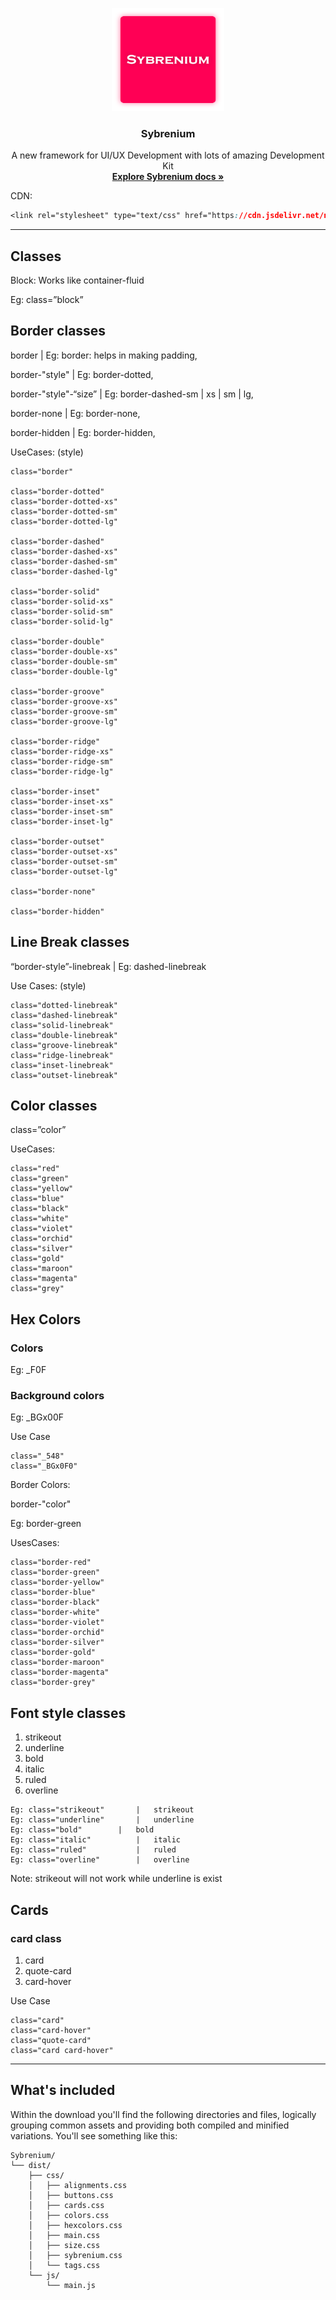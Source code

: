 <p align="center">
  <a href="https://syberstar.netlify.com/">
    <img src="https://github.com/Syber-Lab/Sybrenium/blob/main/imgs/Sybrenium.png" alt="Bootstrap logo" width="180" height="165">
  </a>
</p>

<h3 align="center">Sybrenium</h3>


<p align="center">
  A new framework for UI/UX Development with lots of amazing Development Kit
  <br>
  <a href="https://github.com/Syber-Lab/Sybrenium"><strong>Explore Sybrenium docs »</strong></a>
  <br>
</p>


CDN:
```CSS
<link rel="stylesheet" type="text/css" href="https://cdn.jsdelivr.net/npm/sybrenium@1.0.4/dist/css/main.css">
```

<hr>

##  Classes

Block:
	Works like container-fluid

Eg:    class=”block”


## Border classes

border					|   Eg: border: helps in making padding,

border-"style"   			|   Eg: border-dotted,

border-"style"-“size”			|   Eg: border-dashed-sm | xs | sm | lg,

border-none				|   Eg: border-none,

border-hidden				|   Eg: border-hidden,

UseCases: (style)
```
class="border"

class="border-dotted"
class="border-dotted-xs"
class="border-dotted-sm"
class="border-dotted-lg"

class="border-dashed"
class="border-dashed-xs"
class="border-dashed-sm"
class="border-dashed-lg"

class="border-solid"
class="border-solid-xs"
class="border-solid-sm"
class="border-solid-lg"

class="border-double"
class="border-double-xs"
class="border-double-sm"
class="border-double-lg"

class="border-groove"
class="border-groove-xs"
class="border-groove-sm"
class="border-groove-lg"

class="border-ridge"
class="border-ridge-xs"
class="border-ridge-sm"
class="border-ridge-lg"

class="border-inset"
class="border-inset-xs"
class="border-inset-sm"
class="border-inset-lg"

class="border-outset"
class="border-outset-xs"
class="border-outset-sm"
class="border-outset-lg"

class="border-none"

class="border-hidden"
```
## Line Break classes

“border-style”-linebreak		|  Eg: dashed-linebreak

Use Cases: (style)

```
class="dotted-linebreak"
class="dashed-linebreak"
class="solid-linebreak"
class="double-linebreak"
class="groove-linebreak"
class="ridge-linebreak"
class="inset-linebreak"
class="outset-linebreak"
```

## Color classes

class=”color”

UseCases:
```
class="red"
class="green"
class="yellow"
class="blue"
class="black"
class="white"
class="violet"
class="orchid"
class="silver"
class="gold"
class="maroon"
class="magenta"
class="grey"
```


## Hex Colors

### Colors
Eg: _F0F

### Background colors
Eg: _BGx00F

Use Case
```
class="_548"
class="_BGx0F0"
```


Border Colors:

border-"color"

Eg: border-green

UsesCases:
```
class="border-red"
class="border-green"
class="border-yellow"
class="border-blue"
class="border-black"
class="border-white"
class="border-violet"
class="border-orchid"
class="border-silver"
class="border-gold"
class="border-maroon"
class="border-magenta"
class="border-grey"
```

## Font style classes

1.	strikeout
2.	underline
3.	bold
4.	italic
5.	ruled
6.	overline

```
Eg: class="strikeout"   	|   strikeout
Eg: class="underline"   	|   underline
Eg: class="bold"   		|   bold
Eg: class="italic"   		|   italic
Eg: class="ruled"   		|   ruled
Eg: class="overline"   		|   overline
```
Note:
strikeout will not work while underline is exist


## Cards

### card class

1.	card
2.	quote-card
3.  card-hover

Use Case
```
class="card"
class="card-hover"
class="quote-card"
class="card card-hover"
```
<hr>

## What's included

Within the download you'll find the following directories and files, logically grouping common assets and providing both compiled and minified variations. You'll see something like this:

```text
Sybrenium/
└── dist/
    ├── css/
    │   ├── alignments.css
    │   ├── buttons.css
    │   ├── cards.css
    │   ├── colors.css
    │   ├── hexcolors.css
    │   ├── main.css
    │   ├── size.css
    │   ├── sybrenium.css
    │   └── tags.css
    └── js/
      	└── main.js

```
